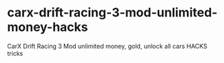 # carx-drift-racing-3-mod-unlimited-money-hacks
CarX Drift Racing 3 Mod unlimited money, gold, unlock all cars HACKS tricks
